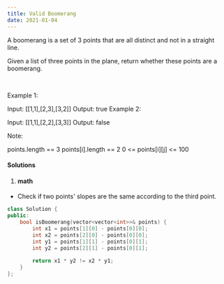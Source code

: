 ```yaml
---
title: Valid Boomerang
date: 2021-01-04
---
```

A boomerang is a set of 3 points that are all distinct and not in a straight line.

Given a list of three points in the plane, return whether these points are a boomerang.

 

Example 1:

Input: [[1,1],[2,3],[3,2]]
Output: true
Example 2:

Input: [[1,1],[2,2],[3,3]]
Output: false
 

Note:

points.length == 3
points[i].length == 2
0 <= points[i][j] <= 100
 

#### Solutions

1. #### math

- Check if two points' slopes are the same according to the third point.

```cpp
class Solution {
public:
    bool isBoomerang(vector<vector<int>>& points) {
        int x1 = points[1][0] - points[0][0];
        int x2 = points[2][0] - points[0][0];
        int y1 = points[1][1] - points[0][1];
        int y2 = points[2][1] - points[0][1];
        
        return x1 * y2 != x2 * y1;
    }
};
```